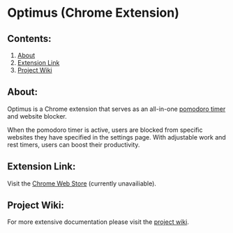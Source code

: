 # Optimus (Chrome Extension)

## Contents:

1. [About](#about)
2. [Extension Link](#extension-link)
3. [Project Wiki](#project-wiki)

## About:

Optimus is a Chrome extension that serves as an all-in-one [pomodoro timer](https://en.wikipedia.org/wiki/Pomodoro_Technique) and website blocker.

When the pomodoro timer is active, users are blocked from specific websites they have specified in the settings page. With adjustable work and rest timers, users can boost their productivity.

## Extension Link:

Visit the [Chrome Web Store]() (currently unavailiable).

## Project Wiki:

For more extensive documentation please visit the [project wiki](https://github.com/jtd-117/optimus/wiki).
